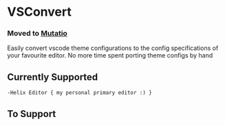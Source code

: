 # VSConvert

### Moved to [Mutatio](https://github.com/Inalegwu/Mutatio)

Easily convert vscode theme configurations to the config specifications
of your favourite editor.
No more time spent porting theme configs by hand


## Currently Supported

    -Helix Editor { my personal primary editor :) }

## To Support
